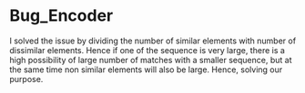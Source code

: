 # Bug_Encoder

I solved the issue by dividing the number of similar elements with number of dissimilar elements. Hence if one of the sequence is very large, there is a high possibility of large number of matches with a smaller sequence, but at the same time non similar elements will also be large. Hence, solving our purpose.
